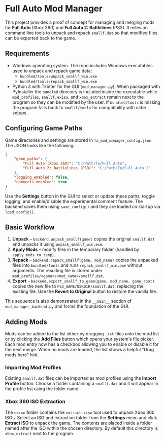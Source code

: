 # Full Auto Mod Manager

This project provides a proof of concept for managing and merging mods for **Full Auto** (Xbox 360) and **Full Auto 2: Battlelines** (PS3). It relies on command line tools to unpack and repack `smallf.dat` so that modified files can be exported back to the game.

## Requirements

- Windows operating system. The repo includes Windows executables used to unpack and repack game data:
  - `bundled/tools/unpack_smallf_win.exe`
  - `bundled/tools/repack_smallf_win.exe`
- Python 3 with Tkinter for the GUI (`mod_manager.py`).
When packaged with PyInstaller the `bundled` directory is included inside the executable while
`mod_profiles`, `smallf`, `exiso`, and `xbox_extract` remain next to the program so they can be modified by the user. If
`bundled/tools` is missing the program falls back to `smallf/tools` for compatibility with older setups.

## Configuring Game Paths

Game directories and settings are stored in `fa_mod_manager_config.json`. The JSON looks like the following:

```json
{
    "game_paths": {
        "Full Auto (Xbox 360)": "C:/Path/To/Full Auto",
        "Full Auto 2: Battlelines (PS3)": "C:/Path/To/Full Auto 2"
    },
    "logging_enabled": false,
    "comments_enabled": true
}
```

Use the **Settings** button in the GUI to select or update these paths, toggle logging, and enable/disable the experimental comment feature. The backend saves them using `save_config()` and they are loaded on startup via `load_config()`.

## Basic Workflow

1. **Unpack** – `backend.unpack_smallf(game)` copies the original `smallf.dat` and unpacks it using `unpack_smallf_win.exe`.
2. **Apply Mods** – modify files in the temporary folder (handled by `apply_mods_to_temp`).
3. **Repack** – `backend.repack_smallf(game, mod_name)` copies the unpacked files
   into `bundled/tools` and runs `repack_smallf_win.exe` without arguments. The
   resulting file is stored under `mod_profiles/<game>/<mod_name>/smallf.dat`.
4. **Export** – `backend.export_smallf_to_game(game, mod_name, game_root)` copies the new file to `PS3_GAME/USRDIR/smallf.dat`, replacing the existing file. Use the **Revert to Original** button to restore the vanilla file.

This sequence is also demonstrated in the `__main__` section of `mod_manager_backend.py` and forms the foundation of the GUI.

## Adding Mods

Mods can be added to the list either by dragging `.txt` files onto the mod list
or by clicking the **Add Files** button which opens your system's file picker.
Each mod entry now has a checkbox allowing you to enable or disable it for the
next merge. When no mods are loaded, the list shows a helpful "Drag mods here" hint.

### Importing Mod Profiles

Existing `smallf.dat` files can be imported as mod profiles using the **Import
Profile** button. Choose a folder containing a `smallf.dat` and it will appear
in the profile list using the folder name.

### Xbox 360 ISO Extraction

The `exiso` folder contains the `extract-xiso` tool used to unpack Xbox 360 ISOs.
Select an ISO and extraction folder from the **Settings** menu and click
**Extract ISO** to unpack the game. The contents are placed inside a folder named
after the ISO within the chosen directory. By default this directory is
`xbox_extract` next to the program.

